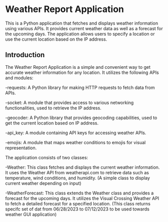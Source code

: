 # Weather Report Application
This is a Python application that fetches and displays weather information using various APIs. It provides current weather data as well as a forecast for the upcoming days. The application allows users to specify a location or use the current location based on the IP address.

## Introduction
The Weather Report Application is a simple and convenient way to get accurate weather information for any location. It utilizes the following APIs and modules:

-requests: A Python library for making HTTP requests to fetch data from APIs.

-socket: A module that provides access to various networking functionalities, used to retrieve the IP address.

-geocoder: A Python library that provides geocoding capabilities, used to get the current location based on IP address.

-api_key: A module containing API keys for accessing weather APIs.

-emojis: A module that maps weather conditions to emojis for visual representation.

The application consists of two classes:

-Weather: This class fetches and displays the current weather information. It uses the Weather API from weatherapi.com to retrieve data such as temperature, wind conditions, and humidity. (A simple class to display current weather depending on input)

-WeatherForecast: This class extends the Weather class and provides a forecast for the upcoming days. It utilizes the Visual Crossing Weather API to fetch a detailed forecast for a specified location. (This class returns specifc set of dat from 06/28/2023 to 07/12/2023 to be used towards weather GUI application)
